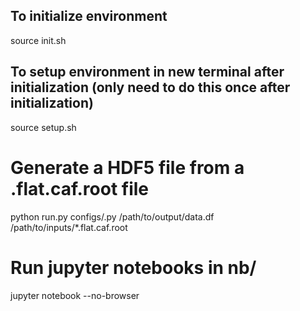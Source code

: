 ## To initialize environment

source init.sh

## To setup environment in new terminal after initialization (only need to do this once after initialization)


source setup.sh

# Generate a HDF5 file from a .flat.caf.root file

python run.py configs/.py /path/to/output/data.df /path/to/inputs/\*.flat.caf.root

# Run jupyter notebooks in nb/

jupyter notebook --no-browser
